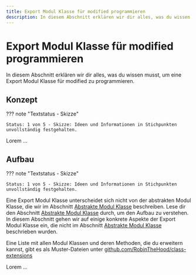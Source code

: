```yaml
---
title: Export Modul Klasse für modified programmieren
description: In diesem Abschnitt erklären wir dir alles, was du wissen musst, um eine Export Modul Klasse für modified zu programmieren.
---
```


# Export Modul Klasse für modified programmieren

In diesem Abschnitt erklären wir dir alles, was du wissen musst, um eine Export Modul Klasse für modified zu programmieren.

## Konzept

??? note "Textstatus - Skizze"

    Status: 1 von 5 - Skizze: Ideen und Informationen in Stichpunkten unvollständig festgehalten.

Lorem ...

## Aufbau

??? note "Textstatus - Skizze"

    Status: 1 von 5 - Skizze: Ideen und Informationen in Stichpunkten unvollständig festgehalten.

Eine Export Modul Klasse unterscheidet sich nicht von der abstrakten Modul Klasse, die wir im Abschnitt [Abstrakte Modul Klasse](/module-class-abstract/) beschreiben. Lese dir den Abschnitt [Abstrakte Modul Klasse](/module-class-abstract/) durch, um den Aufbau zu verstehen. In diesem Abschnitt gehen wir auf einige konkrete Aspekte der Export Modul Klasse ein, die nicht im Abschnitt [Abstrakte Modul Klasse](/module-class-abstract/) beschrieben wurden.

Eine Liste mit allen Modul Klassen und deren Methoden, die du erweitern kannst, gibt es als Muster-Dateien unter [github.com/RobinTheHood/class-extensions](https://github.com/RobinTheHood/class-extensions)

Lorem ...
